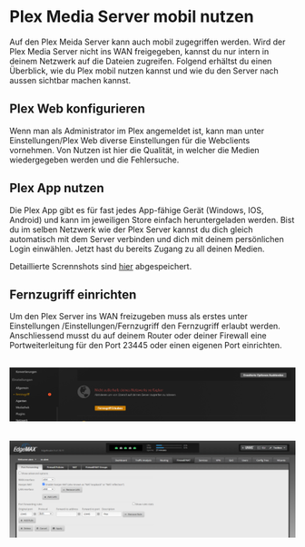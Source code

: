 # Plex Media Server mobil nutzen
Auf den Plex Meida Server kann auch mobil zugegriffen werden. Wird der Plex Media Server nicht ins WAN freigegeben, kannst du nur intern in deinem Netzwerk auf die Dateien zugreifen. Folgend erhältst du einen Überblick, wie du Plex mobil nutzen kannst und wie du den Server nach aussen sichtbar machen kannst.


## Plex Web konfigurieren
Wenn man als Administrator im Plex angemeldet ist, kann man unter Einstellungen/Plex Web diverse Einstellungen für die Webclients vornehmen. Von Nutzen ist hier die Qualität, in welcher die Medien wiedergegeben werden und die Fehlersuche.


## Plex App nutzen
Die Plex App gibt es für fast jedes App-fähige Gerät (Windows, IOS, Android) und kann im jeweiligen Store einfach heruntergeladen werden.
Bist du im selben Netzwerk wie der Plex Server kannst du dich gleich automatisch mit dem Server verbinden und dich mit deinem persönlichen Login einwählen. 
Jetzt hast du bereits Zugang zu all deinen Medien.

Detaillierte Scrennshots sind [hier](pictures/configure-plex) abgespeichert.


## Fernzugriff einrichten
Um den Plex Server ins WAN freizugeben muss als erstes unter Einstellungen /Einstellungen/Fernzugriff den Fernzugriff erlaubt werden. Anschliessend musst du auf deinem Router oder deiner Firewall eine Portweiterleitung für den Port 23445 oder einen eigenen Port einrichten.

<br><img src="pictures/04_manual-remoteaccess-plex/Fernzugriff-einrichten_01.png" width="750px"></img>

<br><img src="pictures/04_manual-remoteaccess-plex/Fernzugriff-einrichten_02.png" width="750px"></img>